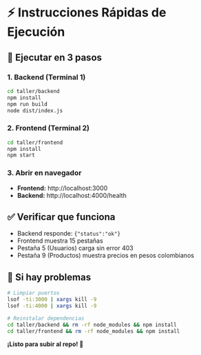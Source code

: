 # ⚡ Instrucciones Rápidas de Ejecución

## 🚀 Ejecutar en 3 pasos

### 1. Backend (Terminal 1)
```bash
cd taller/backend
npm install
npm run build
node dist/index.js
```

### 2. Frontend (Terminal 2)
```bash
cd taller/frontend
npm install
npm start
```

### 3. Abrir en navegador
- **Frontend:** http://localhost:3000
- **Backend:** http://localhost:4000/health

## ✅ Verificar que funciona
- Backend responde: `{"status":"ok"}`
- Frontend muestra 15 pestañas
- Pestaña 5 (Usuarios) carga sin error 403
- Pestaña 9 (Productos) muestra precios en pesos colombianos

## 🐛 Si hay problemas
```bash
# Limpiar puertos
lsof -ti:3000 | xargs kill -9
lsof -ti:4000 | xargs kill -9

# Reinstalar dependencias
cd taller/backend && rm -rf node_modules && npm install
cd taller/frontend && rm -rf node_modules && npm install
```

**¡Listo para subir al repo! 🎉**
